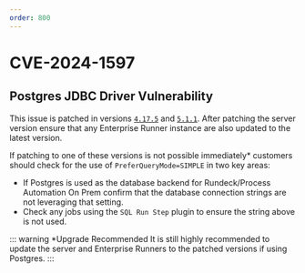```yaml
---
order: 800
---
```


# CVE-2024-1597

## Postgres JDBC Driver Vulnerability


This issue is patched in versions [`4.17.5`](/history/version-4.17.5.md) and [`5.1.1`](/hostory/verison-5.1.1.md).  After patching the server version ensure that any Enterprise Runner instance are also updated to the latest version.

If patching to one of these versions is not possible immediately* customers should check for the use of `PreferQueryMode=SIMPLE` in two key areas:

- If Postgres is used as the database backend for Rundeck/Process Automation On Prem confirm that the database connection strings are not leveraging that setting.
- Check any jobs using the `SQL Run Step` plugin to ensure the string above is not used.

::: warning *Upgrade Recommended 
It is still highly recommended to update the server and Enterprise Runners to the patched versions if using Postgres.
:::
